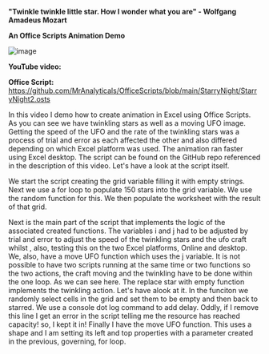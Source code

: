 **"Twinkle twinkle little star. How I wonder what you are" -  Wolfgang Amadeus Mozart**

**An Office Scripts Animation Demo**


![image](https://user-images.githubusercontent.com/47678539/215289777-460cf1d2-22f4-4824-8396-751559a13ad8.png)

**YouTube video:**  

**Office Script:** https://github.com/MrAnalyticals/OfficeScripts/blob/main/StarryNight/StarryNight2.osts

In this video I demo how to create animation in Excel using Office Scripts. As you can see we have twinkling stars as well as a moving UFO image. 
Getting the speed of the UFO and the rate of the twinkling stars was a process of trial and error as each affected the other and also differed depending on which Excel platform was used. The animation ran faster using Excel desktop.
The script can be found on the GitHub repo referenced in the description of this video. 
Let's have a look at the script itself.

We start the script creating the grid variable filling it with empty strings.
Next we use a for loop to populate 150 stars into the grid variable. We use the random function for this. 
We then populate the worksheet with the result of that grid.

Next is the main part of the script that implements the logic of the associated created functions. The variables i and j had to be adjusted by trial and error to adjust the speed of the twinkling stars and the ufo craft whilst , also, testing this on the two Excel platforms, Online and desktop. 
We, also, have a move UFO function which uses the j variable. It is not possible to have two scripts running at the same time or two functions so the two actions, the craft moving and the twinkling have to be done within the one loop. As we can see here.
The replace star with empty function implements the twinkling action. 
Let's have alook at it. 
In the funciton we randomly select cells in the grid and set them to be empty and then back to starred. We use a console dot log command to add delay. Oddly, if I remove this line I get an error in the script telling me the resource has reached capacity! so, I kept it in! 
Finally I have the move UFO function. This uses a shape and I am setting its left and top properties with a parameter created in the previous, governing, for loop.

